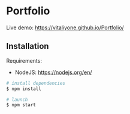 # Portfolio

Live demo: https://vitaliyone.github.io/Portfolio/

## Installation

Requirements:

- NodeJS: https://nodejs.org/en/

```bash
# install dependencies
$ npm install

# launch
$ npm start
```